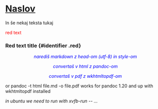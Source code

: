 <head>
<meta charset="utf-8">
</head>

<style>
h1 {text-decoration: underline}
.red {color: #ff0000}
.center {text-align: center}
.slant {font-style: italic}
.blue {color: #0000ff}
</style>

# Naslov

In še nekaj teksta tukaj

<p class="red">red text</p>

### Red text title {#identifier .red}


<div class="center slant blue">
narediš markdown z head-om (utf-8) in style-om

convertaš v html z pandoc-om

convertaš v pdf z wkhtmltopdf-om
</div>

or pandoc -t html file.md -o file.pdf
works for pandoc 1.20 and up with wkhtmltopdf installed

<p class="slant">in ubuntu we need to run with xvfb-run -- ... </p>
